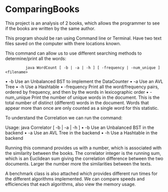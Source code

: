 # ComparingBooks
 This project is an analysis of 2 books, which allows the programmer to see if the books are written by the same author.
 
 This program should be ran using Command line or Terminal. 
 Have two text files saved on the computer with there locations known.
 
 
 This command can allow us to use different searching methods to determine/print all the words:
 
             java WordCount [ -b | -a | -h ] [ -frequency | -num_unique ] <filename>
• -b Use an Unbalanced BST to implement the DataCounter
• -a Use an AVL Tree
• -h Use a Hashtable
• -frequency Print all the word/frequency pairs, ordered by frequency, and then by the
words in lexicographic order
• -num_unique Print the number of unique words in the document. This is the total
number of distinct (different) words in the document. Words that appear more than once
are only counted as a single word for this statistic.


To understand the Correlation we can run the command:

Usage: java Correlator [ -b | -a | -h ] <filename1> <filename2>
• -b Use an Unbalanced BST in the backend
• -a Use an AVL Tree in the backend
• -h Use a Hashtable in the backend

Running this command provides us with a number, which is associated with the similarity between the books. 
The correlator integer is the running sum, which is an Euclidean sum giving the correlation difference between the two documents.
Larger the number more the similarities between the texts.

A benchmark class is also attached which provides different run times for the different algorithms implemented. We can compare speeds 
and efficiencies that each algorithms, also view the memory usage.
